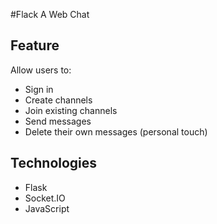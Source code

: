 #Flack
A Web Chat

## Feature

Allow users to:

-   Sign in
-   Create channels
-   Join existing channels
-   Send messages
-   Delete their own messages (personal touch)

## Technologies

-   Flask
-   Socket.IO
-   JavaScript
